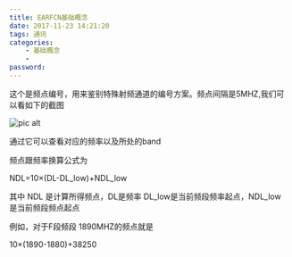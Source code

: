 ```yaml
---
title: EARFCN基础概念
date: 2017-11-23 14:21:20
tags: 通讯
categories:
    - 基础概念
    - 
password: 
---
```


这个是频点编号，用来鉴别特殊射频通道的编号方案。频点间隔是5MHZ,我们可以看如下的截图

![pic alt](https://github.com/zsl-github/blog/raw/master/source/picture/earfcn_1.png)

通过它可以查看对应的频率以及所处的band

频点跟频率换算公式为

NDL=10×(DL-DL_low)+NDL_low

其中 NDL 是计算所得频点，DL是频率 DL_low是当前频段频率起点，NDL_low 是当前频段频点起点

例如，对于F段频段 1890MHZ的频点就是

10×(1890-1880)+38250
